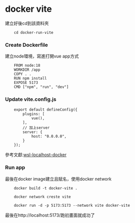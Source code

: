 # docker vite

建立好後cd到該資料夾
```
    cd docker-run-vite
```
### Create Dockerfile
建立node環境，寫進打開vue app方式
```
    FROM node:18
    WORKDIR /app
    COPY . .
    RUN npm install
    EXPOSE 5173
    CMD ["npm", "run", "dev"]
```
### Update vite.config.js
```
    export default defineConfig({
        plugins: [
            vue(),
        ],
        // 加上server
        server: {
            host: "0.0.0.0",
        }
    });
```
參考文獻:<a href="https://deanin.com/blog/wsl-localhost-docker/">wsl-localhost-docker</a>

### Run app
最後在docker image建立且賦名，使用docker network
```
    docker build -t docker-vite .

    docker network creste vite

    docker run -d -p 5173:5173 --network vite docker-vite
```
最後在http://localhost:5173/跑初畫面就成功了